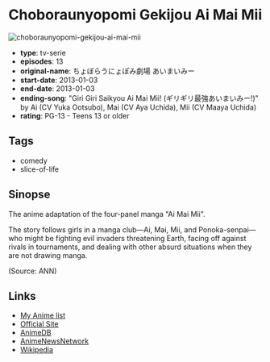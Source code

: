 # Choboraunyopomi Gekijou Ai Mai Mii

![choboraunyopomi-gekijou-ai-mai-mii](https://cdn.myanimelist.net/images/anime/7/45306.jpg)

-   **type**: tv-serie
-   **episodes**: 13
-   **original-name**: ちょぼらうにょぽみ劇場 あいまいみー
-   **start-date**: 2013-01-03
-   **end-date**: 2013-01-03
-   **ending-song**: "Giri Giri Saikyou Ai Mai Mii! (ギリギリ最強あいまいみー!)" by Ai (CV Yuka Ootsubo), Mai (CV Aya Uchida), Mii (CV Maaya Uchida)
-   **rating**: PG-13 - Teens 13 or older

## Tags

-   comedy
-   slice-of-life

## Sinopse

The anime adaptation of the four-panel manga "Ai Mai Mii".

The story follows girls in a manga club—Ai, Mai, Mii, and Ponoka-senpai—who might be fighting evil invaders threatening Earth, facing off against rivals in tournaments, and dealing with other absurd situations when they are not drawing manga.

(Source: ANN)

## Links

-   [My Anime list](https://myanimelist.net/anime/16169/Choboraunyopomi_Gekijou_Ai_Mai_Mii)
-   [Official Site](http://www.takeshobo.co.jp/sp/tv_aimaimi/)
-   [AnimeDB](http://anidb.info/perl-bin/animedb.pl?show=anime&aid=9495)
-   [AnimeNewsNetwork](http://www.animenewsnetwork.com/encyclopedia/anime.php?id=14864)
-   [Wikipedia](http://en.wikipedia.org/wiki/Ai_Mai_Mi)
